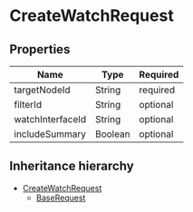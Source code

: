 

# CreateWatchRequest

## Properties

Name | Type | Required
-------- | -------- | --------
targetNodeId | String | required
filterId | String | optional
watchInterfaceId | String | optional
includeSummary | Boolean | optional




## Inheritance hierarchy


* [CreateWatchRequest](CreateWatchRequest.md)
    * [BaseRequest](BaseRequest.md)
